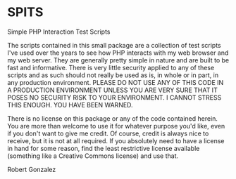 SPITS
=====

Simple PHP Interaction Test Scripts

The scripts contained in this small package are a collection of test scripts I've
used over the years to see how PHP interacts with my web browser and my web
server. They are generally pretty simple in nature and are built to be fast and
informative. There is very little security applied to any of these scripts and as
such should not really be used as is, in whole or in part, in any production 
environment. PLEASE DO NOT USE ANY OF THIS CODE IN A PRODUCTION ENVIRONMENT 
UNLESS YOU ARE VERY SURE THAT IT POSES NO SECURITY RISK TO YOUR ENVIRONMENT. I
CANNOT STRESS THIS ENOUGH. YOU HAVE BEEN WARNED.

There is no license on this package or any of the code contained herein. You are
more than welcome to use it for whatever purpose you'd like, even if you don't 
want to give me credit. Of course, credit is always nice to receive, but it is 
not at all required. If you absolutely need to have a license in hand for some 
reason, find the least restrictive license available (something like a Creative
Commons license) and use that.

Robert Gonzalez